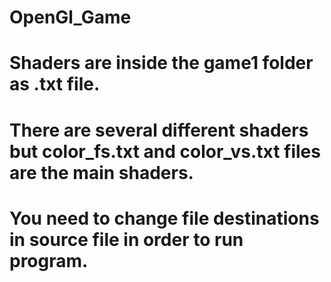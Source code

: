 # OpenGl_Game
# Shaders are inside the game1 folder as .txt file.
# There are several different shaders but color_fs.txt and color_vs.txt files are the main shaders.
# You need to change file destinations in source file in order to run program.
